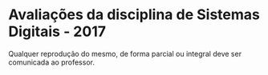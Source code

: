 # Avaliações da disciplina de Sistemas Digitais - 2017
Qualquer reprodução do mesmo, de forma parcial ou integral deve ser comunicada ao professor.

